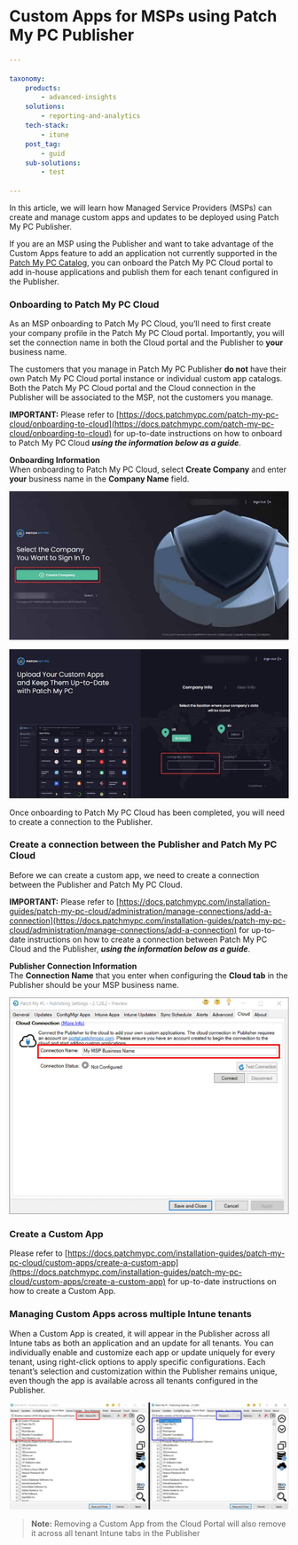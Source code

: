 # Custom Apps for MSPs using Patch My PC Publisher

```yaml
---

taxonomy:
    products:
        - advanced-insights
    solutions:
        - reporting-and-analytics
    tech-stack:
        - itune
    post_tag:
        - guid
    sub-solutions:
        - test
        
---
```

In this article, we will learn how Managed Service Providers (MSPs) can create and manage custom apps and updates to be deployed using Patch My PC Publisher.

If you are an MSP using the Publisher and want to take advantage of the Custom Apps feature to add an application not currently supported in the[ Patch My PC Catalog](https://patchmypc.com/supported-products), you can onboard the Patch My PC Cloud portal to add in-house applications and publish them for each tenant configured in the Publisher.

### Onboarding to Patch My PC Cloud <a href="#h-onboarding-to-patch-my-pc-cloud" id="h-onboarding-to-patch-my-pc-cloud"></a>

As an MSP onboarding to Patch My PC Cloud, you’ll need to first create your company profile in the Patch My PC Cloud portal. Importantly, you will set the connection name in both the Cloud portal and the Publisher to **your** business name.

The customers that you manage in Patch My PC Publisher **do not** have their own Patch My PC Cloud portal instance or individual custom app catalogs. Both the Patch My PC Cloud portal and the Cloud connection in the Publisher will be associated to the MSP, not the customers you manage.

**IMPORTANT:** Please refer to [https://docs.patchmypc.com/patch-my-pc-cloud/onboarding-to-cloud](https://docs.patchmypc.com/patch-my-pc-cloud/onboarding-to-cloud) for up-to-date instructions on how to onboard to Patch My PC Cloud _**using the information below as a guide**_.

**Onboarding Information**\
When onboarding to Patch My PC Cloud, select **Create Company** and enter **your** business name in the **Company Name** field.

![](/_images/msp_custom_apps_publisher_1.jpg)

![](/_images/msp_custom_apps_publisher_2.jpg)

Once onboarding to Patch My PC Cloud has been completed, you will need to create a connection to the Publisher.

### Create a connection between the Publisher and Patch My PC Cloud <a href="#h-create-a-connection-between-the-publisher-and-patch-my-pc-cloud" id="h-create-a-connection-between-the-publisher-and-patch-my-pc-cloud"></a>

Before we can create a custom app, we need to create a connection between the Publisher and Patch My PC Cloud.

**IMPORTANT:** Please refer to [https://docs.patchmypc.com/installation-guides/patch-my-pc-cloud/administration/manage-connections/add-a-connection](https://docs.patchmypc.com/installation-guides/patch-my-pc-cloud/administration/manage-connections/add-a-connection) for up-to-date instructions on how to create a connection between Patch My PC Cloud and the Publisher, _**using the information below as a guide**_.

**Publisher Connection Information**\
The **Connection Name** that you enter when configuring the **Cloud tab** in the Publisher should be your MSP business name.

![](/_images/msp_custom_apps_publisher_3.jpg)

### Create a Custom App <a href="#h-create-a-custom-app" id="h-create-a-custom-app"></a>

Please refer to [https://docs.patchmypc.com/installation-guides/patch-my-pc-cloud/custom-apps/create-a-custom-app](https://docs.patchmypc.com/installation-guides/patch-my-pc-cloud/custom-apps/create-a-custom-app) for up-to-date instructions on how to create a Custom App.

### Managing Custom Apps across multiple Intune tenants <a href="#h-managing-custom-apps-across-multiple-intune-tenants" id="h-managing-custom-apps-across-multiple-intune-tenants"></a>

When a Custom App is created, it will appear in the Publisher across all Intune tabs as both an application and an update for all tenants. You can individually enable and customize each app or update uniquely for every tenant, using right-click options to apply specific configurations. Each tenant’s selection and customization within the Publisher remains unique, even though the app is available across all tenants configured in the Publisher.

![](/_images/msp_custom_apps_publisher_4.jpg)

> **Note:** Removing a Custom App from the Cloud Portal will also remove it across all tenant Intune tabs in the Publisher